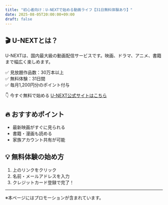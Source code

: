```yaml
---
title: "初心者向け：U-NEXTで始める動画ライフ【31日無料体験あり】"
date: 2025-08-05T20:00:00+09:00
draft: false
---
```


## 🎬 U-NEXTとは？

U-NEXTは、国内最大級の動画配信サービスです。映画、ドラマ、アニメ、書籍まで幅広く楽しめます。

✅ 見放題作品数：30万本以上  
✅ 無料体験：31日間  
✅ 毎月1,200円分のポイント付与

👇 今すぐ無料で始める
[U-NEXT公式サイトはこちら](https://affiliate-link.example.com)

## 🔥 おすすめポイント

- 最新映画がすぐに見られる
- 書籍・漫画も読める
- 家族アカウント共有が可能

## 💡 無料体験の始め方

1. 上のリンクをクリック
2. 名前・メールアドレスを入力
3. クレジットカード登録で完了！

---

※本ページにはプロモーションが含まれています。
